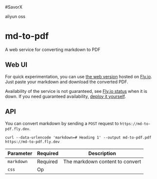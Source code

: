 


#SavorX

aliyun oss


# md-to-pdf

A web service for converting markdown to PDF

## Web UI

For quick experimentation, you can use [the web version](https://md-to-pdf.fly.dev) hosted on [Fly.io](https://fly.io).
Just paste your markdown and download the converted PDF.

Availability of the service is not guaranteed, see [Fly.io status](https://status.flyio.net) when it is down.
If you need guaranteed availability, [deploy it yourself](#deploy).

## API

You can convert markdown by sending a `POST` request to `https://md-to-pdf.fly.dev`.

```shell
curl --data-urlencode 'markdown=# Heading 1' --output md-to-pdf.pdf https://md-to-pdf.fly.dev
```

| Parameter  | Required | Description                                                                                           |
|------------|----------|-------------------------------------------------------------------------------------------------------|
| `markdown` | Required | The markdown content to convert                                                                       |
| `css`      | Op